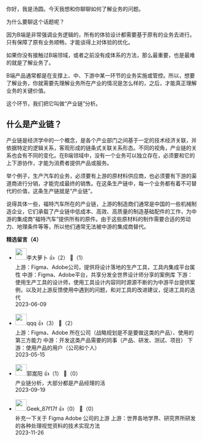 你好，我是汤圆。今天我想和你聊聊如何了解业务的问题。

为什么要聊这个话题呢？

因为B端是非常强调业务逻辑的，所有的体验设计都需要基于原有的业务去进行。只有保障了原有业务顺畅，才能谈得上对体验的优化。

如果你没有接触过B端领域，或者之前没有成体系的方法，那么最重要，也是最难的就是了解业务了。

B端产品通常都是在支撑上、中、下游中某一环节的业务实施或管控。所以，想要了解业务，你就需要先理解业务所在产业的情况是怎么样的，之后，才能真正理解业务的关键价值。

这个环节，我们把它叫做“产业链”分析。

## 什么是产业链？

产业链是经济学中的一个概念，是各个产业部门之间基于一定的技术经济关联，并依据特定的逻辑关系，客观形成的链条式关联关系形态。不同的视角，产业链的关系也会有不同的变化。在B端领域中，没有一个业务可以独立存在，必须要和它的上下游协作，才能为消费者提供产品或服务。

举个例子，生产汽车的业务，必须要有上游的原材料供应商，也必须要有下游的渠道商进行分销，才能完成最终的销售。在这条生产链中，每一个业务都有着不可替代的价值，这条生产链就是“产业链”。

说得具体一些，福特汽车所在的产业链，上游的制造商们通常是中国的一些机械制造企业，它们承载了产业链中低成本、高效、高质量的制造基础配件的工作，为中游的集成商“福特汽车”提供所有的原件。由于这些原材料的制作需要合适的劳动力、地理条件等等，所以他们通常无法被中游的集成商替代。
<div><strong>精选留言（4）</strong></div><ul>
<li><img src="https://static001.geekbang.org/account/avatar/00/1a/36/f2/dedb0b36.jpg" width="30px"><span>李大萝卜</span> 👍（2） 💬（1）<div>上游：Figma、Adobe公司，提供将设计落地的生产工具，工具内集成平台属性
中游：Figma、Adobe平台，共享分发全世界设计师分享的案例库
下游：使用生产工具的设计师，使用工具设计内容同时源源不断的为中游平台提供案例，以及对上游反馈使用中遇到的问题，和对工具的改进建议，促进工具的迭代</div>2023-06-09</li><br/><li><img src="https://static001.geekbang.org/account/avatar/00/0f/5c/c2/8ffd2ad0.jpg" width="30px"><span>qqq</span> 👍（3） 💬（2）<div>上游：Figma、Adobe 所在公司（战略规划是不是要做这类的产品）、使用的第三方能力
中游：开发这类产品需要的同事（产品、研发、测试、项目）
下游：使用产品的用户（公司和个人）</div>2023-05-15</li><br/><li><img src="https://static001.geekbang.org/account/avatar/00/10/7e/a6/188817b6.jpg" width="30px"><span>郭嵩阳</span> 👍（1） 💬（0）<div>产业链分析，大部分都是产品经理的活</div>2023-09-19</li><br/><li><img src="" width="30px"><span>Geek_87f17f</span> 👍（0） 💬（0）<div>补充一下关于 Figma Adobe 公司的上游
上游：世界各地学界、研究界所研发的各种处理视觉资料的技术实现方法</div>2023-11-26</li><br/>
</ul>